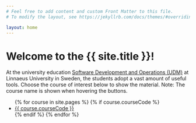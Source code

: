 ```yaml
---
# Feel free to add content and custom Front Matter to this file.
# To modify the layout, see https://jekyllrb.com/docs/themes/#overriding-theme-defaults

layout: home
---
```


# Welcome to the {{ site.title }}!

At the university education [Software Development and Operations (UDM)](https://coursepress.lnu.se/program/utveckling-och-drift-av-mjukvarusystem/) at Linnaeus University in Sweden, the students adopt a vast amount of useful tools. Choose the course of interest below to show the material. Note: The course name is shown when hovering the buttons.

<ul class="course-list">
{% for course in site.pages %}
  {% if course.courseCode %}
  <li title= "{{ course.courseName }}">
      <a href= "{{ course.url }}">{{ course.courseCode }}</a>
  </li>  
  {% endif %}  
{% endfor %}
</ul>
